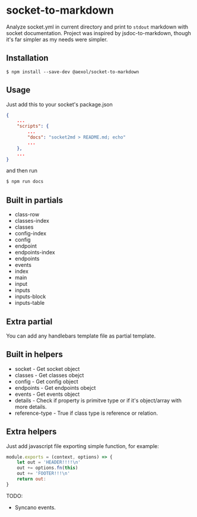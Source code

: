 # socket-to-markdown

Analyze socket.yml in current directory and print to `stdout` markdown with socket documentation. Project was inspired by jsdoc-to-markdown, though it's far simpler as my needs were simpler.

## Installation

```
$ npm install --save-dev @aexol/socket-to-markdown
```

## Usage

Just add this to your socket's package.json
```json
{
    ...
    "scripts": {
        ...
        "docs": "socket2md > README.md; echo"
        ...
    },
    ...
}
```

and then run
```sh
$ npm run docs
```

## Built in partials

* class-row
* classes-index
* classes
* config-index
* config
* endpoint
* endpoints-index
* endpoints
* events
* index
* main
* input
* inputs
* inputs-block
* inputs-table

## Extra partial

You can add any handlebars template file as partial template.

## Built in helpers

* socket - Get socket object
* classes - Get classes obejct
* config - Get config object
* endpoints - Get endpoints obejct
* events - Get events object
* details - Check if property is primitve type or if it's object/array with more details.
* reference-type - True if class type is reference or relation.

## Extra helpers
Just add javascript file exporting simple function, for example:
```javascript
module.exports = (context, options) => {
    let out = 'HEADER!!!!\n'
    out += options.fn(this)
    out += 'FOOTER!!!\n'
    return out:
}
```

TODO:
* Syncano events.